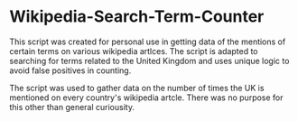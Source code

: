 # Wikipedia-Search-Term-Counter

This script was created for personal use in getting data of the mentions of certain terms on various wikipedia artlces. The script is adapted to searching for terms related to the United Kingdom and uses unique logic to avoid false positives in counting.

The script was used to gather data on the number of times the UK is mentioned on every country's wikipedia artcle. There was no purpose for this other than general curiousity.
